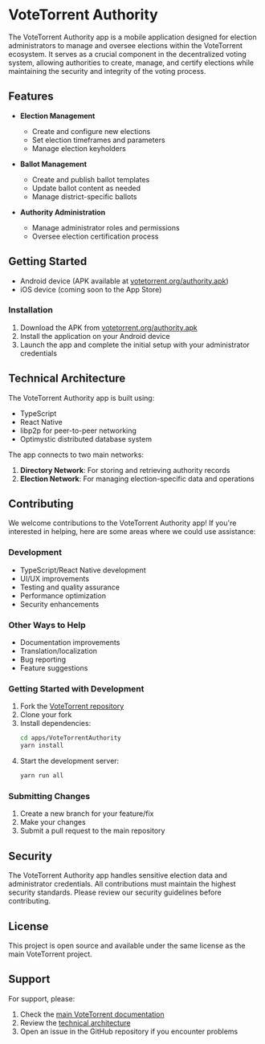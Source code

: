 # VoteTorrent Authority

The VoteTorrent Authority app is a mobile application designed for election administrators to manage and oversee elections within the VoteTorrent ecosystem. It serves as a crucial component in the decentralized voting system, allowing authorities to create, manage, and certify elections while maintaining the security and integrity of the voting process.

## Features

- **Election Management**

  - Create and configure new elections
  - Set election timeframes and parameters
  - Manage election keyholders

- **Ballot Management**

  - Create and publish ballot templates
  - Update ballot content as needed
  - Manage district-specific ballots

- **Authority Administration**

  - Manage administrator roles and permissions
  - Oversee election certification process

## Getting Started

- Android device (APK available at [votetorrent.org/authority.apk](https://votetorrent.org/authority.apk))
- iOS device (coming soon to the App Store)

### Installation

1. Download the APK from [votetorrent.org/authority.apk](https://votetorrent.org/authority.apk)
2. Install the application on your Android device
3. Launch the app and complete the initial setup with your administrator credentials

## Technical Architecture

The VoteTorrent Authority app is built using:

- TypeScript
- React Native
- libp2p for peer-to-peer networking
- Optimystic distributed database system

The app connects to two main networks:

1. **Directory Network**: For storing and retrieving authority records
2. **Election Network**: For managing election-specific data and operations

## Contributing

We welcome contributions to the VoteTorrent Authority app! If you're interested in helping, here are some areas where we could use assistance:

### Development

- TypeScript/React Native development
- UI/UX improvements
- Testing and quality assurance
- Performance optimization
- Security enhancements

### Other Ways to Help

- Documentation improvements
- Translation/localization
- Bug reporting
- Feature suggestions

### Getting Started with Development

1. Fork the [VoteTorrent repository](https://github.com/gotchoices/votetorrent)
2. Clone your fork
3. Install dependencies:
   ```bash
   cd apps/VoteTorrentAuthority
   yarn install
   ```
4. Start the development server:
   ```bash
   yarn run all
   ```

### Submitting Changes

1. Create a new branch for your feature/fix
2. Make your changes
3. Submit a pull request to the main repository

## Security

The VoteTorrent Authority app handles sensitive election data and administrator credentials. All contributions must maintain the highest security standards. Please review our security guidelines before contributing.

## License

This project is open source and available under the same license as the main VoteTorrent project.

## Support

For support, please:

1. Check the [main VoteTorrent documentation](https://github.com/gotchoices/votetorrent)
2. Review the [technical architecture](doc/architecture.md)
3. Open an issue in the GitHub repository if you encounter problems
